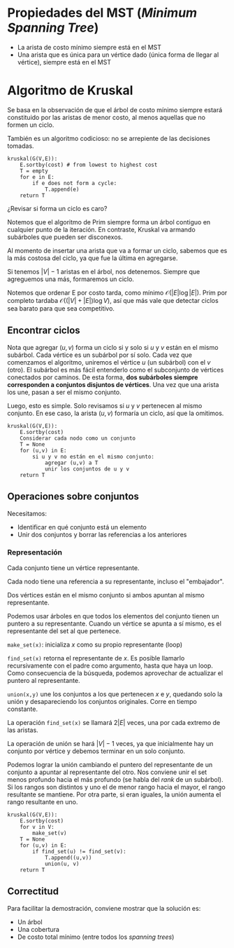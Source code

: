 # Propiedades del MST (_Minimum Spanning Tree_)
- La arista de costo mínimo 
  siempre está en el MST
- Una arista que es única para 
  un vértice dado (única forma 
  de llegar al vértice), 
  siempre está en el MST

# Algoritmo de Kruskal

Se basa en la observación de
que el árbol de costo mínimo
siempre estará constituido
por las aristas de menor costo,
al menos aquellas que no formen 
un ciclo.

También es un algoritmo 
codicioso: no se arrepiente
de las decisiones tomadas.


```
kruskal(G(V,E)):
    E.sortby(cost) # from lowest to highest cost
    T = empty
    for e in E:
        if e does not form a cycle:
            T.append(e)
    return T
```

¿Revisar si forma un ciclo es 
caro?

Notemos que el algoritmo de 
Prim siempre forma un árbol
contiguo en cualquier punto
de la iteración. En contraste,
Kruskal va armando subárboles
que pueden ser disconexos.

Al momento de insertar una 
arista que va a formar un ciclo,
sabemos que es la más costosa 
del ciclo, ya que fue la última
en agregarse.

Si tenemos $|V| -1$ aristas en 
el árbol, nos detenemos. 
Siempre que agreguemos una más, 
formaremos un ciclo.

Notemos que ordenar E por costo
tarda, como mínimo
$\mathcal{O}(|E| \log |E|)$.
Prim por completo tardaba
$\mathcal{O}((|V| + |E|) \log V)$, 
así que más vale que detectar
ciclos sea barato para que sea
competitivo.

## Encontrar ciclos

Nota que agregar $(u,v)$ forma
un ciclo si y solo si $u$ y $v$
están en el mismo subárbol. 
Cada vértice es un subárbol por sí
solo. Cada vez que comenzamos el 
algoritmo, uniremos el vértice $u$ 
(un subárbol) con el $v$ (otro).
El subárbol es más fácil entenderlo
como el subconjunto de vértices
conectados por caminos.
De esta forma, **dos subárboles
siempre corresponden a conjuntos
disjuntos de vértices**.
Una vez que una arista los une, 
pasan a ser el mismo conjunto.

Luego, esto es simple. Solo
revisamos si $u$ y $v$ pertenecen 
al mismo conjunto. En ese caso,
la arista $(u,v)$ formaría un 
ciclo, así que la omitimos.

```
kruskal(G(V,E)):
    E.sortby(cost)
    Considerar cada nodo como un conjunto
    T = None
    for (u,v) in E:
        si u y v no están en el mismo conjunto:
            agregar (u,v) a T
            unir los conjuntos de u y v
    return T
```

## Operaciones sobre conjuntos

Necesitamos:
- Identificar en qué conjunto está
  un elemento
- Unir dos conjuntos y borrar las
  referencias a los anteriores

### Representación

Cada conjunto tiene un vértice 
representante. 

Cada nodo tiene una referencia a su
representante, incluso el
"embajador".

Dos vértices están en el mismo
conjunto si ambos apuntan al 
mismo representante.

Podemos usar árboles en que todos
los elementos del conjunto tienen
un puntero a su representante.
Cuando un vértice se apunta a sí mismo, es el representante del set
al que pertenece.


`make_set(x)`: inicializa $x$ como
su propio representante (loop)

`find_set(x)` retorna el 
representante de $x$. Es posible 
llamarlo recursivamente con el 
padre como argumento, hasta que 
haya un loop. Como consecuencia
de la búsqueda, podemos aprovechar
de actualizar el puntero al 
representante.

`union(x,y)` une los conjuntos
a los que pertenecen $x$ e $y$, 
quedando solo la unión y 
desapareciendo los conjuntos 
originales. Corre en tiempo 
constante.

La operación `find_set(x)` se 
llamará $2 |E|$  veces, una por
cada extremo de las aristas.

La operación de unión se hará
$|V|-1$ veces, ya que inicialmente
hay un conjunto por vértice y 
debemos terminar en un solo 
conjunto.

Podemos lograr la unión cambiando
el puntero del representante de
un conjunto a apuntar al 
representante del otro. Nos 
conviene unir el set menos profundo
hacia el más profundo (se habla
del _rank_ de un subárbol).
Si los rangos son distintos y
uno el de menor rango hacia el 
mayor, el rango resultante se 
mantiene. Por otra parte, si eran
iguales, la unión aumenta el rango
resultante en uno.


```
kruskal(G(V,E)):
    E.sortby(cost)
    for v in V:
        make_set(v)
    T = None
    for (u,v) in E:
        if find_set(u) != find_set(v):
            T.append((u,v))
            union(u, v)
    return T
```


## Correctitud

Para facilitar la demostración, 
conviene mostrar que la solución 
es:
- Un árbol
- Una cobertura
- De costo total mínimo (entre 
  todos los _spanning trees_)
